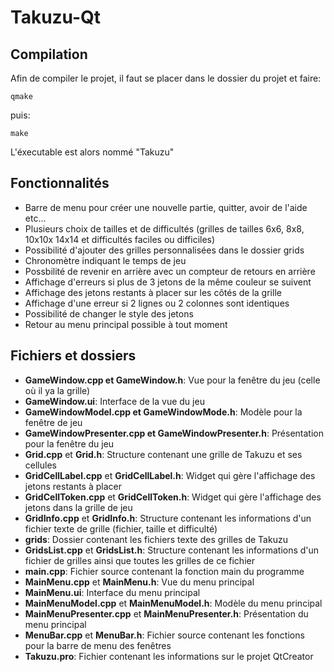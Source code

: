 # Takuzu-Qt

## Compilation
Afin de compiler le projet, il faut se placer dans le dossier du projet et faire:
```
qmake
```
puis:
```
make
```

L'éxecutable est alors nommé "Takuzu"

## Fonctionnalités
- Barre de menu pour créer une nouvelle partie, quitter, avoir de l'aide etc...
- Plusieurs choix de tailles et de difficultés (grilles de tailles 6x6, 8x8, 10x10x 14x14 et difficultés faciles ou difficiles)
- Possibilité d'ajouter des grilles personnalisées dans le dossier grids
- Chronomètre indiquant le temps de jeu
- Possbilité de revenir en arrière avec un compteur de retours en arrière
- Affichage d'erreurs si plus de 3 jetons de la même couleur se suivent
- Affichage des jetons restants à placer sur les côtés de la grille
- Affichage d'une erreur si 2 lignes ou 2 colonnes sont identiques
- Possibilité de changer le style des jetons
- Retour au menu principal possible à tout moment

## Fichiers et dossiers

- **GameWindow.cpp et GameWindow.h**: Vue pour la fenêtre du jeu (celle où il ya la grille)
- **GameWindow.ui**: Interface de la vue du jeu
- **GameWindowModel.cpp et GameWindowMode.h**: Modèle pour la fenêtre de jeu
- **GameWindowPresenter.cpp et GameWindowPresenter.h**: Présentation pour la fenêtre du jeu
- **Grid.cpp** et **Grid.h**: Structure contenant une grille de Takuzu et ses cellules
- **GridCellLabel.cpp** et **GridCellLabel.h**: Widget qui gère l'affichage des jetons restants à placer
- **GridCellToken.cpp** et **GridCellToken.h**: Widget qui gère l'affichage des jetons dans la grille de jeu
- **GridInfo.cpp** et **GridInfo.h**: Structure contenant les informations d'un fichier texte de grille (fichier, taille et difficulté)
- **grids**: Dossier contenant les fichiers texte des grilles de Takuzu
- **GridsList.cpp** et **GridsList.h**: Structure contenant les informations d'un fichier de grilles ainsi que toutes les grilles de ce fichier
- **main.cpp**: Fichier source contenant la fonction main du programme
- **MainMenu.cpp** et **MainMenu.h**: Vue du menu principal
- **MainMenu.ui**: Interface du menu principal
- **MainMenuModel.cpp** et **MainMenuModel.h**: Modèle du menu principal
- **MainMenuPresenter.cpp** et **MainMenuPresenter.h**: Présentation du menu principal
- **MenuBar.cpp** et **MenuBar.h**: Fichier source contenant les fonctions pour la barre de menu des fenêtres
- **Takuzu.pro**: Fichier contenant les informations sur le projet QtCreator
